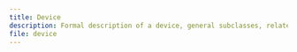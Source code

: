 ```yaml
---
title: Device
description: Formal description of a device, general subclasses, related classes and properties.
file: device
---
```


